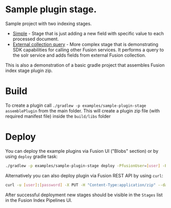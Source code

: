 # Sample plugin stage.
Sample project with two indexing stages. 

* [Simple](src/main/java/com/lucidworks/sample/simple/SimpleStage.java) - Stage that is just adding a new field with 
  specific value to each processed document.
* [External collection query](src/main/java/com/lucidworks/sample/query/ExternalQueryStage.java) - More complex stage 
  that is demonstrating SDK capabilities for calling other Fusion services. It performs a query to the solr service and 
  adds fields from external Fusion collection.

This is also a demonstration of a basic gradle project that assembles Fusion index stage plugin zip.

# Build
To create a plugin call ```./gradlew -p examples/sample-plugin-stage assemblePlugin``` from the main folder.
This will create a plugin zip file (with required manifest file) inside the ```build/libs``` folder

# Deploy
You can deploy the example plugins via Fusion UI ("Blobs" section) or by using `deploy` gradle task:

```bash
./gradlew -p examples/sample-plugin-stage deploy -PfusionUser=[user] -PfusionPassword=[password]
```

Alternatively you can also deploy plugin via Fusion REST API by using `curl`:
```bash
curl -u [user]:[password] -X PUT -H "Content-Type:application/zip" --data-binary @sample-plugin-stage-0.0.1.zip https://[fusion url]/api/index-stages-plugins
```

After successful deployment new stages should be visible in the `Stages` list in the Fusion Index Pipelines UI.

